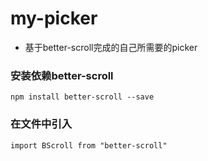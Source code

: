# my-picker
* 基于better-scroll完成的自己所需要的picker
### 安装依赖better-scroll
`npm install better-scroll --save`
### 在文件中引入
`import BScroll from "better-scroll"`
